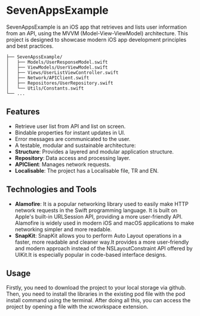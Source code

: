 
# SevenAppsExample
SevenAppsExample is an iOS app that retrieves and lists user information from an API, using the MVVM (Model-View-ViewModel) architecture. This project is designed to showcase modern iOS app development principles and best practices.

    ├── SevenApssExample/
    │   ├── Models/UserResponseModel.swift
    │   ├── ViewModels/UserViewModel.swift             
    │   ├── Views/UserListViewController.swift             
    │   ├── Network/APIClient.swift            
    │   ├── Repositores/UserRepository.swift       
    │   └── Utils/Constants.swift    
    └── ...
    
## Features
- Retrieve user list from API and list on screen.
- Bindable properties for instant updates in UI.
- Error messages are communicated to the user.
- A testable, modular and sustainable architecture:
- **Structure**: Provides a layered and modular application structure.
- **Repository**: Data access and processing layer.
- **APIClient**: Manages network requests.
- **Localisable**: The project has a Localisable file, TR and EN.
 
## Technologies and Tools
- **Alamofire**: It is a popular networking library used to easily make HTTP network requests in the Swift programming language. It is built on Apple's built-in URLSession API, providing a more user-friendly API. Alamofire is widely used in modern iOS and macOS applications to make networking simpler and more readable.
- **SnapKit**: SnapKit allows you to perform Auto Layout operations in a faster, more readable and cleaner way.It provides a more user-friendly and modern approach instead of the NSLayoutConstraint API offered by UIKit.It is especially popular in code-based interface designs.

## Usage
Firstly, you need to download the project to your local storage via github. Then, you need to install the libraries in the existing pod file with the pod install command using the terminal. After doing all this, you can access the project by opening a file with the xcworkspace extension.


